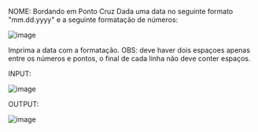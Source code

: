 NOME: Bordando em Ponto Cruz
Dada uma data no seguinte formato "mm.dd.yyyy" e a seguinte formatação de números:

![image](https://user-images.githubusercontent.com/114660028/232585312-61ddbf54-9991-4cd3-b26f-7b392b2f1eb8.png)

Imprima a data com a formatação.
OBS: deve haver dois espaçoes apenas entre os números e pontos, o final de cada linha não deve conter espaços.

INPUT:

![image](https://user-images.githubusercontent.com/114660028/232585897-02ea12c1-3d7d-4750-9087-3e5094abf94a.png)

OUTPUT:

![image](https://user-images.githubusercontent.com/114660028/232585832-ff624e2c-7544-423e-994f-8bbd5dab16de.png)


